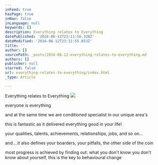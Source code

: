 ```yaml
---
inFeed: true
hasPage: true
inNav: false
inLanguage: null
keywords: []
description: Everything relates to Everything
datePublished: '2016-06-12T23:11:56.328Z'
dateModified: '2016-06-12T23:11:55.853Z'
title: ''
author: []
sourcePath: _posts/2016-06-12-everything-relates-to-everything.md
authors: []
publisher: null
starred: false
url: everything-relates-to-everything/index.html
_type: Article

---
```

Everything relates to Everything
![](https://the-grid-user-content.s3-us-west-2.amazonaws.com/c91c07b3-a059-4ad7-a587-952a27ff46d7.png)

everyone is everything

and at the same time we are conditioned specialist in our unique area's

this is fantastic as it delivered everything good in your life!

your qualities, talents, achievements, relationships, jobs, and so on...

and....it also defines your boarders, your pitfalls, the other side of the coin

most progress is achieved by finding out: what you don't know you don't know about yourself, this is the key to behavioural change